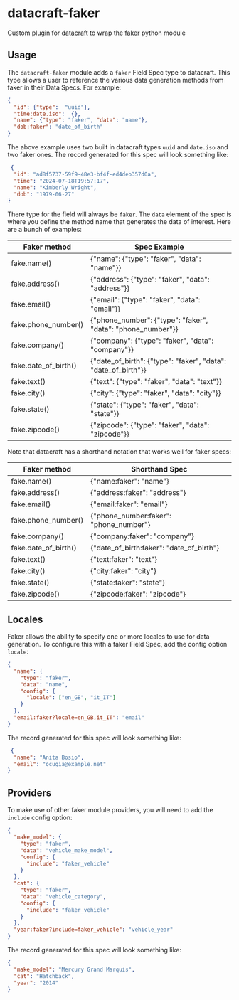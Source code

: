 datacraft-faker
===============

Custom plugin for [datacraft](https://datacraft.readthedocs.io/en/latest) to wrap the [faker](https://faker.readthedocs.io/en/master/) python module

## Usage

The `datacraft-faker` module adds a `faker` Field Spec type to datacraft. This type allows a user to reference the
various data generation methods from faker in their Data Specs. For example:

```json
{
  "id": {"type":  "uuid"},
  "time:date.iso":  {},
  "name": {"type": "faker", "data": "name"},
  "dob:faker": "date_of_birth"
}
```

The above example uses two built in datacraft types `uuid` and `date.iso` and two faker ones. The record generated for
this spec will look something like:

```json
 {
  "id": "ad8f5737-59f9-48e3-bf4f-ed4deb357d0a",
  "time": "2024-07-18T19:57:17",
  "name": "Kimberly Wright",
  "dob": "1979-06-27"
}
```

There type for the field will always be `faker`. The `data` element of the spec is where you define the method name
that generates the data of interest. Here are a bunch of examples:


| Faker method         | 	Spec Example                                                  |
|----------------------|----------------------------------------------------------------|
| fake.name()          | 	{"name": {"type": "faker", "data": "name"}}                   |
| fake.address()       | 	{"address": {"type": "faker", "data": "address"}}             |
| fake.email()         | 	{"email": {"type": "faker", "data": "email"}}                 |
| fake.phone_number()  | 	{"phone_number": {"type": "faker", "data": "phone_number"}}   |
| fake.company()       | 	{"company": {"type": "faker", "data": "company"}}             |
| fake.date_of_birth() | 	{"date_of_birth": {"type": "faker", "data": "date_of_birth"}} |
| fake.text()          | 	{"text": {"type": "faker", "data": "text"}}                   |
| fake.city()          | 	{"city": {"type": "faker", "data": "city"}}                   |
| fake.state()         | 	{"state": {"type": "faker", "data": "state"}}                 |
| fake.zipcode()       | 	{"zipcode": {"type": "faker", "data": "zipcode"}}             |

Note that datacraft has a shorthand notation that works well for faker specs:

| Faker method         | Shorthand Spec                           |
|----------------------|------------------------------------------|
| fake.name()          | {"name:faker": "name"}                   |
| fake.address()       | {"address:faker": "address"}             |
| fake.email()         | {"email:faker": "email"}                 |
| fake.phone_number()  | {"phone_number:faker": "phone_number"}   |
| fake.company()       | {"company:faker": "company"}             |
| fake.date_of_birth() | {"date_of_birth:faker": "date_of_birth"} |
| fake.text()          | {"text:faker": "text"}                   |
| fake.city()          | {"city:faker": "city"}                   |
| fake.state()         | {"state:faker": "state"}                 |
| fake.zipcode()       | {"zipcode:faker": "zipcode"}             |


## Locales

Faker allows the ability to specify one or more locales to use for data generation. To configure this with a faker
Field Spec, add the config option `locale`:

```json
{
  "name": {
    "type": "faker",
    "data": "name",
    "config": {
      "locale": ["en_GB", "it_IT"]
    }
  },
  "email:faker?locale=en_GB,it_IT": "email"
}
```
The record generated for this spec will look something like:

```json
 {
  "name": "Anita Bosio",
  "email": "ocugia@example.net"
}
```

## Providers

To make use of other faker module providers, you will need to add the `include` config option:

```json
{
  "make_model": {
    "type": "faker",
    "data": "vehicle_make_model",
    "config": {
      "include": "faker_vehicle"
    }
  },
  "cat": {
    "type": "faker",
    "data": "vehicle_category",
    "config": {
      "include": "faker_vehicle"
    }
  },
  "year:faker?include=faker_vehicle": "vehicle_year"
}
```

The record generated for this spec will look something like:

```json
{
  "make_model": "Mercury Grand Marquis",
  "cat": "Hatchback",
  "year": "2014"
}
```